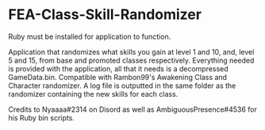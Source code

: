 # FEA-Class-Skill-Randomizer

Ruby must be installed for application to function.

Application that randomizes what skills you gain at level 1 and 10, and, level 5 and 15, from base and promoted classes respectively. Everything needed is provided with the application, all that it needs is a decompressed GameData.bin. Compatible with Rambon99's Awakening Class and Character randomizer. A log file is outputted in the same folder as the randomizer containing the new skills for each class.

Credits to Nyaaaa#2314 on Disord as well as AmbiguousPresence#4536 for his Ruby bin scripts.
